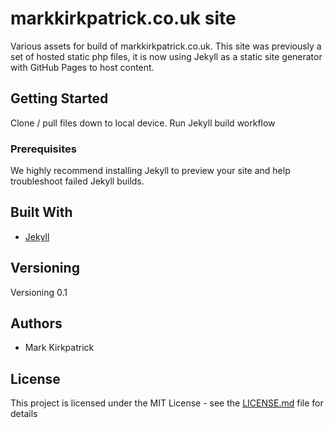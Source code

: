 # markkirkpatrick.co.uk site

Various assets for build of markkirkpatrick.co.uk.  This site was previously a set of hosted static php files, it is now using Jekyll as a static site generator with GitHub Pages to host content.

## Getting Started

Clone / pull files down to local device.  Run Jekyll build workflow

### Prerequisites

We highly recommend installing Jekyll to preview your site and help troubleshoot failed Jekyll builds.


## Built With

* [Jekyll](https://jekyllrb.com/)



## Versioning

Versioning 0.1 

## Authors

* Mark Kirkpatrick


## License

This project is licensed under the MIT License - see the [LICENSE.md](LICENSE.md) file for details



